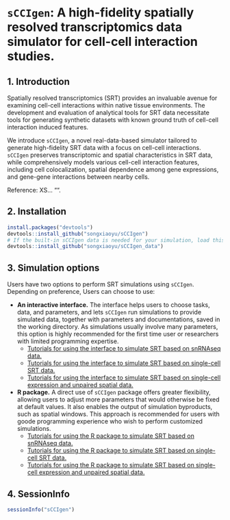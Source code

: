 
<!-- README.md is generated from README.Rmd. Please edit that file -->

# `sCCIgen`: A high-fidelity spatially resolved transcriptomics data simulator for cell-cell interaction studies.

## 1. Introduction

Spatially resolved transcriptomics (SRT) provides an invaluable avenue
for examining cell-cell interactions within native tissue environments.
The development and evaluation of analytical tools for SRT data
necessitate tools for generating synthetic datasets with known ground
truth of cell-cell interaction induced features.

We introduce `sCCIgen`, a novel real-data-based simulator tailored to
generate high-fidelity SRT data with a focus on cell-cell interactions.
`sCCIgen` preserves transcriptomic and spatial characteristics in SRT
data, while comprehensively models various cell-cell interaction
features, including cell colocalization, spatial dependence among gene
expressions, and gene-gene interactions between nearby cells.

Reference: XS… ““.

## 2. Installation

<!-- 
### Installation through Docker
1. An installation of  `Docker Desktop` is highly recommended, especially for beginners. Docker can be downloaded at https://www.docker.com. 
&#10;2. `sCCIgen` uses command line prompts, such as through `Terminal` in Mac. You might want to download your favorite software to run command line. My favorite is Visual Studio Code (`VSC`). If `VSC` is used, Docker needs to be installed in its Extension. I will use `VSC` for this tutorial. 
&#10;3. Clone `sCCIgen` repository to your local machine, such as on `Terminal` type
```
git clone https://github.com/songxiaoyu/sCCIgen
```
&#10;3. Open Docker Desktop. 
&#10;4. On `VSC` terminal, pull image from the Docker Hub as follows: 
```
docker pull songxiaoyu152/sCCIgen
```
&#10;3. Run the Docker container directly with a working directory (WORKDIR) bound to your local machine. Note WORKDIR will be the location of all of your input data and your outputs.
&#10;```
docker run --mount type=bind,source="${WORKDIR}",target=/working_directory 
  -it songxiaoyu152/sCCIgen
````
For example, my working directory is "/Users/songxiaoyu152/NUS Dropbox/Xiaoyu Song/SpatialTranscriptomics/Paper_sCCIgen/Github/sCCIgen/UseDocker", 
so this is my code:
```
docker run --mount type=bind,source=/Users/songxiaoyu152/NUS Dropbox/Xiaoyu Song/SpatialTranscriptomics/Paper_sCCIgen/Github/sCCIgen/UseDocker,target=/working_directory 
  -it songxiaoyu152/sCCIgen
````
&#10;
&#10;### Installation of the R package instead 
&#10;Alternatively, users can also install the latest version from GitHub with [devtools](https://github.com/hadley/devtools):
-->

``` r
install.packages("devtools")
devtools::install_github("songxiaoyu/sCCIgen")
# If the built-in sCCIgen data is needed for your simulation, load this package as well.
devtools::install_github("songxiaoyu/sCCIgen_data")
```

## 3. Simulation options

Users have two options to perform SRT simulations using `sCCIgen`.
Depending on preference, Users can choose to use:

- **An interactive interface.** The interface helps users to choose
  tasks, data, and parameters, and lets `sCCIgen` run simulations to
  provide simulated data, together with parameters and documentations,
  saved in the working directory. As simulations usually involve many
  parameters, this option is highly recommended for the first time user
  or researchers with limited programming expertise.
  - [Tutorials for using the interface to simulate SRT based on snRNAseq
    data.](https://github.com/songxiaoyu/sCCIgen/tree/main/Rmd/Interface_snRNAseq.md)
  - [Tutorials for using the interface to simulate SRT based on
    single-cell SRT
    data.](https://github.com/songxiaoyu/sCCIgen/tree/main/Rmd/Interface_SRT.md)
  - [Tutorials for using the interface to simulate SRT based on
    single-cell expression and unpaired spatial
    data.](https://github.com/songxiaoyu/sCCIgen/tree/main/Rmd/Interface_unpaired.md)
- **R package.** A direct use of `sCCIgen` package offers greater
  flexibility, allowing users to adjust more parameters that would
  otherwise be fixed at default values. It also enables the output of
  simulation byproducts, such as spatial windows. This approach is
  recommended for users with goode programming experience who wish to
  perform customized simulations.
  - [Tutorials for using the R package to simulate SRT based on snRNAseq
    data.](https://github.com/songxiaoyu/sCCIgen/tree/main/Rmd/Rpackage_snRNAseq.md)
  - [Tutorials for using the R package to simulate SRT based on
    single-cell SRT
    data.](https://github.com/songxiaoyu/sCCIgen/tree/main/Rmd/Rpackage_SRT.md)
  - [Tutorials for using the R package to simulate SRT based on
    single-cell expression and unpaired spatial
    data.](https://github.com/songxiaoyu/sCCIgen/tree/main/Rmd/Rpackage_unpaired.md)

## 4. SessionInfo

``` r
sessionInfo("sCCIgen")
```
